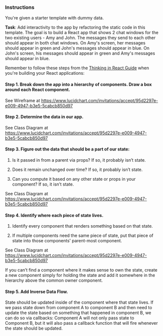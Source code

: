 ### Instructions

You're given a starter template with dummy data.

**Task**: Add interactivity to the app by refactoring the static code in this
template. The goal is to build a React app that shows 2 chat windows for the
two existing users - Amy and John. The messages they send to each other should
appear in both chat windows. On Amy's screen, her messages should appear in green and
John's messages should appear in blue. On John's screen, his messages should appear in
green and Amy's messages should appear in blue.

Remember to follow these steps from the [Thinking in React Guide](https://reactjs.org/docs/thinking-in-react.html) when you're building your
React applications:


#### Step 1. Break down the app into a hierarchy of components. Draw a box around each React component.

See Wireframe at https://www.lucidchart.com/invitations/accept/95d2297e-e009-4947-b3e5-5cabcb850d97


#### Step 2. Determine the data in our app.

See Class Diagram at https://www.lucidchart.com/invitations/accept/95d2297e-e009-4947-b3e5-5cabcb850d97


#### Step 3. Figure out the data that should be a part of our state:

1.  Is it passed in from a parent via props? If so, it probably isn’t state.

2.  Does it remain unchanged over time? If so, it probably isn’t state.

3.  Can you compute it based on any other state or props in your component?
    If so, it isn’t state.
    
See Class Diagram at https://www.lucidchart.com/invitations/accept/95d2297e-e009-4947-b3e5-5cabcb850d97

#### Step 4. Identify where each piece of state lives.

1.  Identify every component that renders something based on that state.

2.  If multiple components need the same piece of state, put that piece of state into those components' parent-most component.

See Class Diagram at https://www.lucidchart.com/invitations/accept/95d2297e-e009-4947-b3e5-5cabcb850d97

If you can’t find a component where it makes sense to own the state, create
a new component simply for holding the state and add it somewhere in the
hierarchy above the common owner component.

#### Step 5. Add Inverse Data Flow.

State should be updated inside of the component where that state lives.
If we pass state down from component A to component B and then need to update
the state based on something that happened in component B, we can do so via
callbacks: Component A will not only pass state to Component B, but it will
also pass a callback function that will fire whenever the state should be updated.
